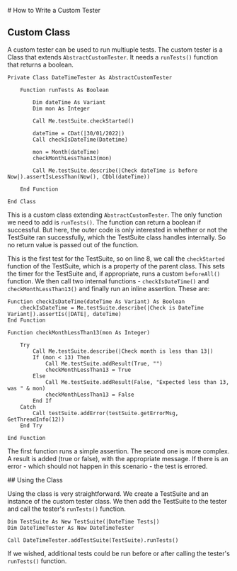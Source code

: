 # How to Write a Custom Tester

## Custom Class

A custom tester can be used to run multiuple tests. The custom tester is a Class that extends `AbstractCustomTester`. It needs a `runTests()` function that returns a boolean.

```vbscript linenums="1"
Private Class DateTimeTester As AbstractCustomTester
	
	Function runTests As Boolean

		Dim dateTime As Variant
		Dim mon As Integer
		
		Call Me.testSuite.checkStarted()
		
		dateTime = CDat(|30/01/2022|)
		Call checkIsDateTime(Datetime)
		
		mon = Month(dateTime)
		checkMonthLessThan13(mon)
		
		Call Me.testSuite.describe(|Check dateTime is before Now|).assertIsLessThan(Now(), CDbl(dateTime))
		
	End Function

End Class
```

This is a custom class extending `AbstractCustomTester`. The only function we need to add is `runTests()`. The function can return a boolean if successful. But here, the outer code is only interested in whether or not the TestSuite ran successfully, which the TestSuite class handles internally. So no return value is passed out of the function.

This is the first test for the TestSuite, so on line 8, we call the `checkStarted` function of the TestSuite, which is a property of the parent class. This sets the timer for the TestSuite and, if appropriate, runs a custom `beforeAll()` function. We then call two internal functions - `checkIsDateTime()` and `checkMonthLessThan13()` and finally run an inline assertion. These are:

```vbscript linenums="1"
Function checkIsDateTime(dateTime As Variant) As Boolean
	checkIsDateTime = Me.testSuite.describe(|Check is DateTime Variant|).assertIs(|DATE|, dateTime)
End Function
	
Function checkMonthLessThan13(mon As Integer)

	Try
		Call Me.testSuite.describe(|Check month is less than 13|)
		If (mon < 13) Then
			Call Me.testSuite.addResult(True, "")
			checkMonthLessThan13 = True
		Else
			Call Me.testSuite.addResult(False, "Expected less than 13, was " & mon)
			checkMonthLessThan13 = False
		End If
	Catch
		Call testSuite.addError(testSuite.getErrorMsg, GetThreadInfo(12))
	End Try
		
End Function
```

The first function runs a simple assertion. The second one is more complex. A result is added (true or false), with the appropriate message. If there is an error - which should not happen in this scenario - the test is errored.

## Using the Class

Using the class is very straightforward. We create a TestSuite and an instance of the custom tester class. We then add the TestSuite to the tester and call the tester's `runTests()` function.

```vbscript
Dim TestSuite As New TestSuite(|DateTime Tests|)
Dim DateTimeTester As New DateTimeTester
	
Call DateTimeTester.addTestSuite(TestSuite).runTests()
```

If we wished, additional tests could be run before or after calling the tester's `runTests()` function.